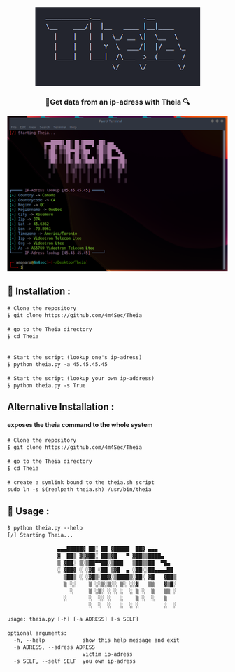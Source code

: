 <div align="center">
    <img src="https://github.com/4m4Sec/Theia/blob/main/images/ascii.png">
    <h3>🔎Get data from an ip-adress with Theia 🔍</h3>
    <img src="https://github.com/4m4Sec/Theia/blob/main/images/shell.png">
</div>

## 📌 Installation :
```console
# Clone the repository
$ git clone https://github.com/4m4Sec/Theia

# go to the Theia directory
$ cd Theia


# Start the script (lookup one's ip-adress)
$ python theia.py -a 45.45.45.45

# Start the script (lookup your own ip-address)
$ python theia.py -s True
```

## Alternative Installation : 
#### exposes the theia command to the whole  system
```shell
# Clone the repository
$ git clone https://github.com/4m4Sec/Theia

# go to the Theia directory
$ cd Theia

# create a symlink bound to the theia.sh script
sudo ln -s $(realpath theia.sh) /usr/bin/theia
```

## 📌 Usage :
```console
$ python theia.py --help
[/] Starting Theia...

                ▄▄▄█████▓ ██░ ██ ▓█████  ██▓ ▄▄▄         
                ▓  ██▒ ▓▒▓██░ ██▒▓█   ▀ ▓██▒▒████▄       
                ▒ ▓██░ ▒░▒██▀▀██░▒███   ▒██▒▒██  ▀█▄     
                ░ ▓██▓ ░ ░▓█ ░██ ▒▓█  ▄ ░██░░██▄▄▄▄██    
                  ▒██▒ ░ ░▓█▒░██▓░▒████▒░██░ ▓█   ▓██▒   
                  ▒ ░░    ▒ ░░▒░▒░░ ▒░ ░░▓   ▒▒   ▓▒█░   
                    ░     ▒ ░▒░ ░ ░ ░  ░ ▒ ░  ▒   ▒▒ ░   
                  ░       ░  ░░ ░   ░    ▒ ░  ░   ▒      
                          ░  ░  ░   ░  ░ ░        ░  ░ 
    
usage: theia.py [-h] [-a ADRESS] [-s SELF]

optional arguments:
  -h, --help            show this help message and exit
  -a ADRESS, --adress ADRESS
                        victim ip-adress
  -s SELF, --self SELF  you own ip-adress
```

